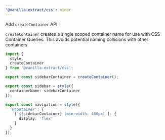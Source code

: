 ```yaml
---
'@vanilla-extract/css': minor
---
```


Add `createContainer` API

`createContainer` creates a single scoped container name for use with CSS Container Queries. This avoids potential naming collisions with other containers.

```ts
import {
  style,
  createContainer
} from '@vanilla-extract/css';

export const sidebarContainer = createContainer();

export const sidebar = style({
  containerName: sidebarContainer
});

export const navigation = style({
  '@container': {
    [`${sidebarContainer} (min-width: 400px)`]: {
      display: 'flex'
    }
  }
});
```